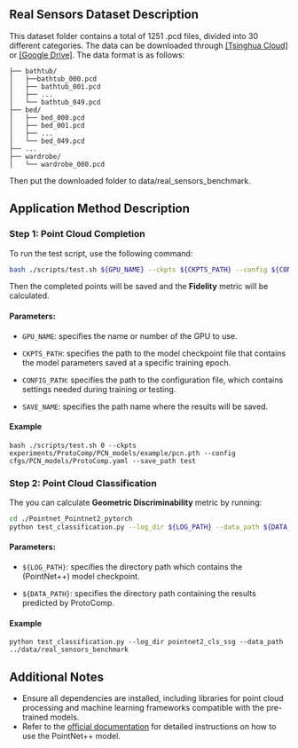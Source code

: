 ## Real Sensors Dataset Description
This dataset folder contains a total of 1251 .pcd files, divided into 30 different categories. The data can be downloaded through [[Tsinghua Cloud]](https://cloud.tsinghua.edu.cn/f/076097900274447cb3bd/?dl=1) or [[Google Drive]](https://drive.google.com/file/d/1OzQg1-_GefA8NOVa8h8Y4oPoouUHerVI/view?usp=sharing). 
The data format is as follows:
```
├── bathtub/
│   ├──bathtub_000.pcd      
│   ├── bathtub_001.pcd       
│   ├── ...
│   └── bathtub_049.pcd
├── bed/
│   ├── bed_000.pcd
│   ├── bed_001.pcd
│   ├── ...
│   └── bed_049.pcd
├── ...
├── wardrobe/
│   └── wardrobe_000.pcd
```
Then put the downloaded folder to data/real_sensors_benchmark.
## Application Method Description

### Step 1: Point Cloud Completion

To run the test script, use the following command:

```bash
bash ./scripts/test.sh ${GPU_NAME} --ckpts ${CKPTS_PATH} --config ${CONFIG_PATH} --save_name ${SAVE_NAME}
```
Then the completed points will be saved and the **Fidelity** metric will be calculated.

#### Parameters:

- ```GPU_NAME```:  specifies the name or number of the GPU to use.

- ```CKPTS_PATH```:  specifies the path to the model checkpoint file that contains the model parameters saved at a specific training epoch.

- ```CONFIG_PATH```: specifies the path to the configuration file, which contains settings needed during training or testing.

- ```SAVE_NAME```: specifies the path name where the results will be saved. 
#### Example
```
bash ./scripts/test.sh 0 --ckpts experiments/ProtoComp/PCN_models/example/pcn.pth --config cfgs/PCN_models/ProtoComp.yaml --save_path test
```

### Step 2: Point Cloud Classification

The you can calculate **Geometric Discriminability** metric by running:  
```bash
cd ./Pointnet_Pointnet2_pytorch
python test_classification.py --log_dir ${LOG_PATH} --data_path ${DATA_PATH}
```
#### Parameters:

- ```${LOG_PATH}```:  specifies the directory path which contains the (PointNet++) model checkpoint.

- ```${DATA_PATH}```:  specifies the directory path containing the results predicted by ProtoComp.
#### Example
```
python test_classification.py --log_dir pointnet2_cls_ssg --data_path ../data/real_sensors_benchmark
```
## Additional Notes
- Ensure all dependencies are installed, including libraries for point cloud processing and machine learning frameworks compatible with the pre-trained models.
- Refer to the [official documentation](https://github.com/yanx27/Pointnet_Pointnet2_pytorch.git) for detailed instructions on how to use the PointNet++ model.
